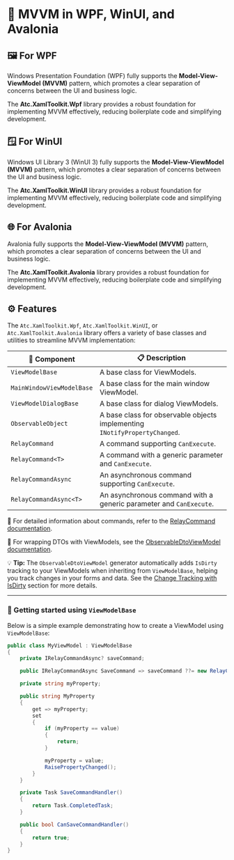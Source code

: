 # 🧱 MVVM in WPF, WinUI, and Avalonia

## 🖼️ For WPF

Windows Presentation Foundation (WPF) fully supports the **Model-View-ViewModel (MVVM)** pattern, which promotes a clear separation of concerns between the UI and business logic.

The **Atc.XamlToolkit.Wpf** library provides a robust foundation for implementing MVVM effectively, reducing boilerplate code and simplifying development.

## 🪟 For WinUI

Windows UI Library 3 (WinUI 3) fully supports the **Model-View-ViewModel (MVVM)** pattern, which promotes a clear separation of concerns between the UI and business logic.

The **Atc.XamlToolkit.WinUI** library provides a robust foundation for implementing MVVM effectively, reducing boilerplate code and simplifying development.

## 🌐 For Avalonia

Avalonia fully supports the **Model-View-ViewModel (MVVM)** pattern, which promotes a clear separation of concerns between the UI and business logic.

The **Atc.XamlToolkit.Avalonia** library provides a robust foundation for implementing MVVM effectively, reducing boilerplate code and simplifying development.

## ⚙️ Features

The `Atc.XamlToolkit.Wpf`, `Atc.XamlToolkit.WinUI`, or `Atc.XamlToolkit.Avalonia` library offers a variety of base classes and utilities to streamline MVVM implementation:

| 🧩 Component              | 📋 Description                                                                |
|---------------------------|--------------------------------------------------------------------------------|
| `ViewModelBase`           | A base class for ViewModels.                                                   |
| `MainWindowViewModelBase` | A base class for the main window ViewModel.                                    |
| `ViewModelDialogBase`     | A base class for dialog ViewModels.                                            |
| `ObservableObject`        | A base class for observable objects implementing `INotifyPropertyChanged`.     |
| `RelayCommand`            | A command supporting `CanExecute`.                                             |
| `RelayCommand<T>`         | A command with a generic parameter and `CanExecute`.                           |
| `RelayCommandAsync`       | An asynchronous command supporting `CanExecute`.                               |
| `RelayCommandAsync<T>`    | An asynchronous command with a generic parameter and `CanExecute`.             |

📖 For detailed information about commands, refer to the [RelayCommand documentation](../SourceGenerators/ViewModel.md).

📖 For wrapping DTOs with ViewModels, see the [ObservableDtoViewModel documentation](../SourceGenerators/ViewModel.md#-wrapping-dtos-with-observabledtoviewmodel).

💡 **Tip:** The `ObservableDtoViewModel` generator automatically adds `IsDirty` tracking to your ViewModels when inheriting from `ViewModelBase`, helping you track changes in your forms and data. See the [Change Tracking with IsDirty](../SourceGenerators/ViewModel.md#-change-tracking-with-isdirty) section for more details.

---

### 🚀 Getting started using `ViewModelBase`

Below is a simple example demonstrating how to create a ViewModel using `ViewModelBase`:

```csharp
public class MyViewModel : ViewModelBase
{
    private IRelayCommandAsync? saveCommand;

    public IRelayCommandAsync SaveCommand => saveCommand ??= new RelayCommandAsync(SaveCommandHandler, CanSaveCommandHandler);

    private string myProperty;

    public string MyProperty
    {
        get => myProperty;
        set
        {
            if (myProperty == value)
            {
                return;
            }

            myProperty = value;
            RaisePropertyChanged();
        }
    }

    private Task SaveCommandHandler()
    {
        return Task.CompletedTask;
    }

    public bool CanSaveCommandHandler()
    {
        return true;
    }
}
```
